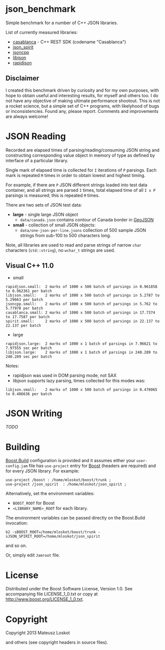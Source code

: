 json_benchmark
==============

Simple benchmark for a number of C++ JSON libraries.

List of currently measured libraries: 

* [casablanca](https://casablanca.codeplex.com/) - C++ REST SDK (codename "Casablanca")
* [json_spirit](https://github.com/cierelabs/json_spirit)
* [jsoncpp](http://jsoncpp.sourceforge.net/)
* [libjson](http://sourceforge.net/projects/libjson/)
* [rapidjson](http://code.google.com/p/rapidjson/)

Disclaimer
----------

I created this benchmark driven by curiosity and for my own purposes, with hope to 
obtain useful and interesting results, for myself and others too.
I do not have any objective of making ultimate performance shootout.
This is not a rocket science, but a simple set of C++ programs, with likelyhood
of bugs or inconsistencies. Found any, please report. Comments and improvements
are always welcome!

JSON Reading
============

Recorded are elapsed times of parsing/reading/consuming JSON string and
constructing corresponding value object in memory of type as defined 
by interface of a particular library.

Single mark of elapsed time is collected for ```I``` iterations of ```P``` parsings.
Each mark is repeated ```M``` times in order to obtain lowest and highest timing.

For example, if there are ```P``` JSON different strings loaded into test data container,
and all strings are parsed ```I``` times, total elapsed time of all ```I x P```
parsings is measured; this is repeated ```M``` times.

There are two sets of JSON test data:
* **large** - single large JSON object
  * ```data/canada.json``` contains contour of Canada border in [GeoJSON](http://geojson.org)
* **small** - collection of small JSON objects:
  * ```data/one-json-per-line.jsons``` collection of 500 sample JSON strings from sub-100 to 500 characters long.


Note, all libraries are used to read and parse strings of narrow ```char``` 
characters (```std::string```), no ```wchar_t``` strings are used.

Visual C++ 11.0
---------------

* small

```
rapidjson.small:  2 marks of 1000 x 500 batch of parsings in 0.961858 to 0.962361 per batch
libjson.small:    2 marks of 1000 x 500 batch of parsings in 5.2787 to 5.29663 per batch
jsoncpp.small:    2 marks of 1000 x 500 batch of parsings in 5.762 to 5.77978 per batch
casablanca.small: 2 marks of 1000 x 500 batch of parsings in 17.7374 to 17.7587 per batch
spirit.small:     2 marks of 1000 x 500 batch of parsings in 22.137 to 22.137 per batch
```
* large

```
rapidjson.large:  2 marks of 1000 x 1 batch of parsings in 7.96621 to 7.97555 sec per batch
libjson.large:    2 marks of 1000 x 1 batch of parsings in 240.289 to 240.289 sec per batch
```

Notes:
* rapidjson was used in DOM parsing mode, not SAX
* libjson supports lazy parsing, times collected for this modes was:
```
libjson.small:    2 marks of 1000 x 500 batch of parsings in 0.478065 to 0.486636 per batch
```

JSON Writing
============

*TODO*

Building
========

[Boost.Build](http://www.boost.org/boost-build2/) configuration is provided and
it assumes either your ```user-config.jam``` file has ```use-project``` entry for
[Boost](http://boost.org) (headers are required) and for every JSON library. For example:

```
use-project /boost : /home/mloskot/boost/trunk ;
use-project /json_spirit  : /home/mloskot/json_spirit ;
```

Alternatively, set the environment variables:
* ```BOOST_ROOT``` for Boost
* ```<LIBRARY_NAME>_ROOT``` for each library.

The environment variables can be passed directly on the Boost.Build invocation:
```
b2 -sBOOST_ROOT=/home/mloskot/boost/trunk -sJSON_SPIRIT_ROOT=/home/mloskot/json_spirit
```
and so on.

Or, simply edit ```Jamroot``` file.

License
=======

Distributed under the Boost Software License, Version 1.0.
See accompanying file LICENSE_1_0.txt or copy at 
http://www.boost.org/LICENSE_1_0.txt.

Copyright
=========

Copyright 2013 Mateusz Loskot <mateusz at loskot dot net>

and others (see copyright headers in source files).
